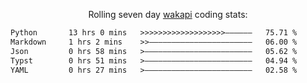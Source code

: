 <p align="center">Rolling seven day <a href="https://wakapi.dev/"/>wakapi</a> coding stats:</p>
<!--START_SECTION:waka-->

```txt
Python       13 hrs 0 mins   >>>>>>>>>>>>>>>>>>>——————   75.71 %
Markdown     1 hrs 2 mins    >>———————————————————————   06.00 %
Json         0 hrs 58 mins   >————————————————————————   05.62 %
Typst        0 hrs 51 mins   >————————————————————————   04.94 %
YAML         0 hrs 27 mins   >————————————————————————   02.58 %
```

<!--END_SECTION:waka-->

